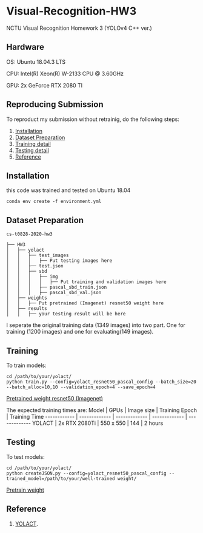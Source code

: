 # Visual-Recognition-HW3
NCTU Visual Recognition Homework 3 (YOLOv4 C++ ver.)

## Hardware
OS: Ubuntu 18.04.3 LTS

CPU: Intel(R) Xeon(R) W-2133 CPU @ 3.60GHz

GPU: 2x GeForce RTX 2080 TI

## Reproducing Submission
To reproduct my submission without retrainig, do the following steps:
1. [Installation](#installation)
2. [Dataset Preparation](#Dataset-Preparation)
3. [Training detail](#Training)
4. [Testing detail](#Testing)
5. [Reference](#Reference)

## Installation

this code was trained and tested on Ubuntu 18.04

```
conda env create -f environment.yml

```

## Dataset Preparation
```
cs-t0828-2020-hw3

├── HW3
│   ├── yolact 
│   │   ├── test_images
│   │   │   ├── Put testing images here
│   │   ├── test.json
│   │   ├── sbd
│   │   │   ├── img
│   │   │   │   ├── Put training and validation images here
│   │   │   ├── pascal_sbd_train.json
│   │   │   ├── pascal_sbd_val.json
│   ├── weights
│   │   ├── Put pretrained (Imagenet) resnet50 weight here
│   ├── results
│   │   ├── your testing result will be here

```
I seperate the original training data (1349 images) into two part. One for training (1200 images) and one for evaluating(149 images). 

## Training
To train models:

```
cd /path/to/your/yolact/
python train.py --config=yolact_resnet50_pascal_config --batch_size=20 --batch_alloc=10,10 --validation_epoch=4 --save_epoch=4
```
[Pretrained weight resnet50 (Imagenet) ](https://drive.google.com/file/d/1xFwvDAvP2zN37oMLfV7y6UazPK7gxf93/view?usp=sharing)


The expected training times are:
Model | GPUs | Image size | Training Epoch | Training Time
------------ | ------------- | ------------- | ------------- | -------------
YOLACT | 2x RTX 2080Ti | 550 x 550 | 144 | 2 hours


## Testing
To test models:

```
cd /path/to/your/yolact/
python createJSON.py --config=yolact_resnet50_pascal_config --trained_model=/path/to/your/well-trained weight/
```
[Pretrain weight](https://drive.google.com/file/d/1wv0pt55BxV43i0CbGaUgsxYU_OzuBlIE/view?usp=sharing)

## Reference
1. [YOLACT](https://github.com/dbolya/yolact).
